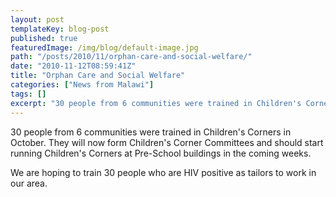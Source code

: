 ```yaml
---
layout: post
templateKey: blog-post
published: true
featuredImage: /img/blog/default-image.jpg
path: "/posts/2010/11/orphan-care-and-social-welfare/"
date: "2010-11-12T08:59:41Z"
title: "Orphan Care and Social Welfare"
categories: ["News from Malawi"]
tags: []
excerpt: "30 people from 6 communities were trained in Children's Corners in October. They will now form Chil..."
---
```


30 people from 6 communities were trained in Children's Corners in October. They will now form Children's Corner Committees and should start running Children's Corners at Pre-School buildings in the coming weeks.

We are hoping to train 30 people who are HIV positive as tailors to work in our area.